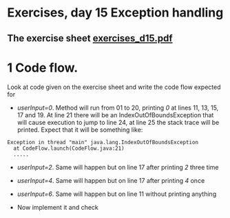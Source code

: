 # Exercises, day 15 Exception handling

## The exercise sheet [exercises_d15.pdf](exercises_d15.pdf) 

# 1 Code flow.
Look at code given on the exercise sheet and write the code flow expected for
* *userInput=0*. Method will run from 01 to 20, printing *0* at lines 11, 13, 15, 17 and 19.
  At line 21 there will be an IndexOutOfBoundsException that will cause execution to jump 
  to line 24, at line 25 the stack trace will be printed. Expect that it will be something like:

```
Exception in thread "main" java.lang.IndexOutOfBoundsException
  at CodeFlow.launch(CodeFlow.java:21)
  .....
```

* *userInput=2*. Same will happen but on line 17 after printing *2* three time
* *userInput=4*. Same will happen but on line 17 after printing *4* once
* *userInput=6*. Same will happen but on line 11 without printing anything


* Now implement it and check 


